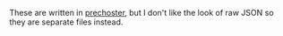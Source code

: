 These are written in [prechoster](https://cloudwithlightning.net/random/chostin/prechoster/), but I don't like the look of raw JSON so they are separate files instead.